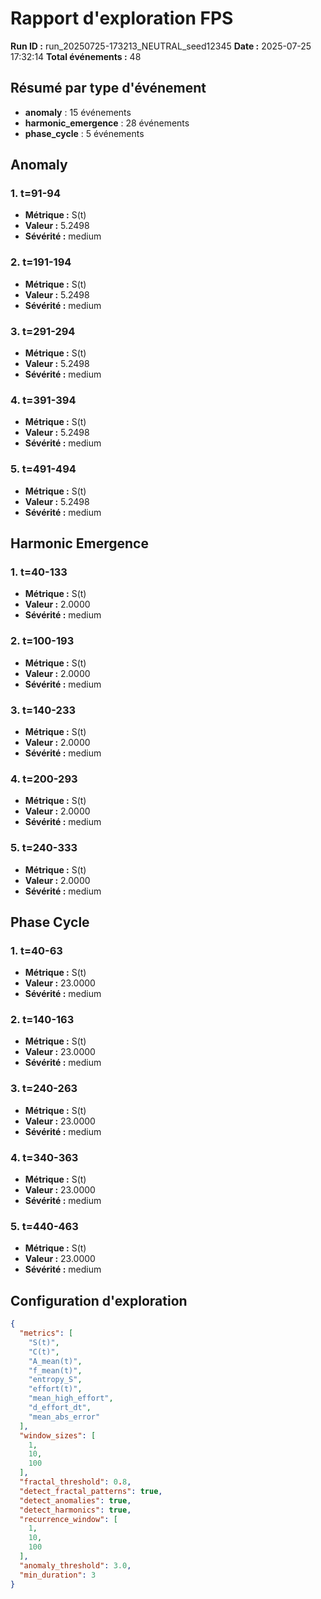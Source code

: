 # Rapport d'exploration FPS

**Run ID :** run_20250725-173213_NEUTRAL_seed12345
**Date :** 2025-07-25 17:32:14
**Total événements :** 48

## Résumé par type d'événement

- **anomaly** : 15 événements
- **harmonic_emergence** : 28 événements
- **phase_cycle** : 5 événements

## Anomaly

### 1. t=91-94
- **Métrique :** S(t)
- **Valeur :** 5.2498
- **Sévérité :** medium

### 2. t=191-194
- **Métrique :** S(t)
- **Valeur :** 5.2498
- **Sévérité :** medium

### 3. t=291-294
- **Métrique :** S(t)
- **Valeur :** 5.2498
- **Sévérité :** medium

### 4. t=391-394
- **Métrique :** S(t)
- **Valeur :** 5.2498
- **Sévérité :** medium

### 5. t=491-494
- **Métrique :** S(t)
- **Valeur :** 5.2498
- **Sévérité :** medium

## Harmonic Emergence

### 1. t=40-133
- **Métrique :** S(t)
- **Valeur :** 2.0000
- **Sévérité :** medium

### 2. t=100-193
- **Métrique :** S(t)
- **Valeur :** 2.0000
- **Sévérité :** medium

### 3. t=140-233
- **Métrique :** S(t)
- **Valeur :** 2.0000
- **Sévérité :** medium

### 4. t=200-293
- **Métrique :** S(t)
- **Valeur :** 2.0000
- **Sévérité :** medium

### 5. t=240-333
- **Métrique :** S(t)
- **Valeur :** 2.0000
- **Sévérité :** medium

## Phase Cycle

### 1. t=40-63
- **Métrique :** S(t)
- **Valeur :** 23.0000
- **Sévérité :** medium

### 2. t=140-163
- **Métrique :** S(t)
- **Valeur :** 23.0000
- **Sévérité :** medium

### 3. t=240-263
- **Métrique :** S(t)
- **Valeur :** 23.0000
- **Sévérité :** medium

### 4. t=340-363
- **Métrique :** S(t)
- **Valeur :** 23.0000
- **Sévérité :** medium

### 5. t=440-463
- **Métrique :** S(t)
- **Valeur :** 23.0000
- **Sévérité :** medium

## Configuration d'exploration

```json
{
  "metrics": [
    "S(t)",
    "C(t)",
    "A_mean(t)",
    "f_mean(t)",
    "entropy_S",
    "effort(t)",
    "mean_high_effort",
    "d_effort_dt",
    "mean_abs_error"
  ],
  "window_sizes": [
    1,
    10,
    100
  ],
  "fractal_threshold": 0.8,
  "detect_fractal_patterns": true,
  "detect_anomalies": true,
  "detect_harmonics": true,
  "recurrence_window": [
    1,
    10,
    100
  ],
  "anomaly_threshold": 3.0,
  "min_duration": 3
}
```
